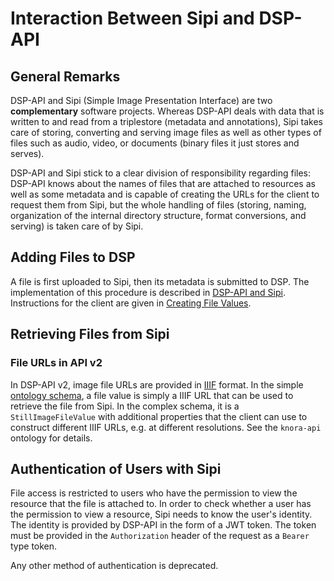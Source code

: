 # Interaction Between Sipi and DSP-API

## General Remarks

DSP-API and Sipi (Simple Image Presentation Interface) are two
**complementary** software projects. Whereas DSP-API deals with data that
is written to and read from a triplestore (metadata and annotations),
Sipi takes care of storing, converting and serving image files as well
as other types of files such as audio, video, or documents (binary files
it just stores and serves).

DSP-API and Sipi stick to a clear division of responsibility regarding
files: DSP-API knows about the names of files that are attached to
resources as well as some metadata and is capable of creating the URLs
for the client to request them from Sipi, but the whole handling of
files (storing, naming, organization of the internal directory
structure, format conversions, and serving) is taken care of by Sipi.

## Adding Files to DSP

A file is first uploaded to Sipi, then its metadata is submitted to
DSP. The implementation of this procedure is described in
[DSP-API and Sipi](../05-internals/design/api-v2/sipi.md). Instructions for the client are given in
[Creating File Values](../03-endpoints/api-v2/editing-values.md#creating-file-values).

## Retrieving Files from Sipi

### File URLs in API v2

In DSP-API v2, image file URLs are provided in [IIIF](https://iiif.io/) format. In the simple
[ontology schema](../03-endpoints/api-v2/introduction.md#api-schema), a file value is simply
a IIIF URL that can be used to retrieve the file from Sipi. In the complex schema,
it is a `StillImageFileValue` with additional properties that the client can use to construct
different IIIF URLs, e.g. at different resolutions. See the `knora-api` ontology for details.

## Authentication of Users with Sipi

File access is restricted to users who have the permission to view the resource that the file is attached to.
In order to check whether a user has the permission to view a resource, Sipi needs to know the user's identity.
The identity is provided by DSP-API in the form of a JWT token.
The token must be provided in the `Authorization` header of the request as a `Bearer` type token.

Any other method of authentication is deprecated.
